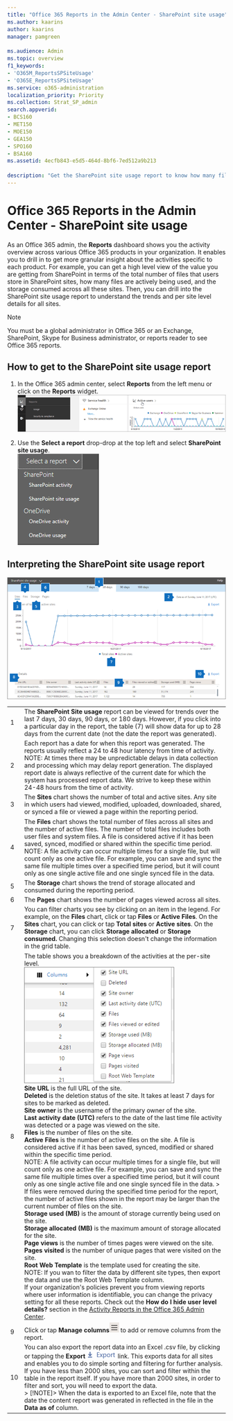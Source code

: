 ```yaml
---
title: "Office 365 Reports in the Admin Center - SharePoint site usage"
ms.author: kaarins
author: kaarins
manager: pamgreen

ms.audience: Admin
ms.topic: overview
f1_keywords:
- 'O365M_ReportsSPSiteUsage'
- 'O365E_ReportsSPSiteUsage'
ms.service: o365-administration
localization_priority: Priority
ms.collection: Strat_SP_admin
search.appverid:
- BCS160
- MET150
- MOE150
- GEA150
- SPO160
- BSA160
ms.assetid: 4ecfb843-e5d5-464d-8bf6-7ed512a9b213

description: "Get the SharePoint site usage report to know how many files users store in SharePoint sites, how many are actively used, and the total storage consumed. "
---
```


# Office 365 Reports in the Admin Center - SharePoint site usage

As an Office 365 admin, the **Reports** dashboard shows you the activity overview across various Office 365 products in your organization. It enables you to drill in to get more granular insight about the activities specific to each product. For example, you can get a high level view of the value you are getting from SharePoint in terms of the total number of files that users store in SharePoint sites, how many files are actively being used, and the storage consumed across all these sites. Then, you can drill into the SharePoint site usage report to understand the trends and per site level details for all sites. 
  
> [!NOTE]
> You must be a global administrator in Office 365 or an Exchange, SharePoint, Skype for Business administrator, or reports reader to see Office 365 reports. 
  
## How to get to the SharePoint site usage report

1. In the Office 365 admin center, select **Reports** from the left menu or click on the **Reports** widget. <br/>![Check out new Office 365 activity reports](../media/2554deff-b840-4aa5-b2b2-83683996fedc.png)
  
2. Use the **Select a report** drop-drop at the top left and select **SharePoint site usage**. <br/>![Select a report](../media/fb7bb8ea-eeb7-48c9-b739-601f41ddee16.png)
  
## Interpreting the SharePoint site usage report

![SharePoint Site Usage Report](../media/4f88fb7d-9aa8-470e-9e23-e31caaf77d78.png)
  
|||
|:-----|:-----|
|1  <br/> |The **SharePoint Site usage** report can be viewed for trends over the last 7 days, 30 days, 90 days, or 180 days. However, if you click into a particular day in the report, the table (7) will show data for up to 28 days from the current date (not the date the report was generated).  <br/> |
|2  <br/> |Each report has a date for when this report was generated. The reports usually reflect a 24 to 48 hour latency from time of activity.  <br/> NOTE: At times there may be unpredictable delays in data collection and processing which may delay report generation. The displayed report date is always reflective of the current date for which the system has processed report data. We strive to keep these within 24-48 hours from the time of activity.           |
|3  <br/> |The **Sites** chart shows the number of total and active sites. Any site in which users had viewed, modified, uploaded, downloaded, shared, or synced a file or viewed a page within the reporting period.  <br/> |
|4  <br/> |The **Files** chart shows the total number of files across all sites and the number of active files. The number of total files includes both user files and system files. A file is considered active if it has been saved, synced, modified or shared within the specific time period.  <br/> NOTE: A file activity can occur multiple times for a single file, but will count only as one active file. For example, you can save and sync the same file multiple times over a specified time period, but it will count only as one single active file and one single synced file in the data.           |
|5  <br/> |The **Storage** chart shows the trend of storage allocated and consumed during the reporting period.  <br/> |
|6  <br/> |The **Pages** chart shows the number of pages viewed across all sites.  <br/> |
|7  <br/> |You can filter charts you see by clicking on an item in the legend. For example, on the **Files** chart, click or tap **Files** or **Active Files**. On the **Sites** chart, you can click or tap **Total sites** or **Active sites**. On the **Storage** chart, you can click **Storage allocated** or **Storage consumed.** Changing this selection doesn't change the information in the grid table.  <br/> |
|8  <br/> | The table shows you a breakdown of the activities at the per-site level.  <br/> ![Column options for usage report](../media/2a0a2c05-8119-4331-ad3a-ece820fe2eed.png)           <br/> **Site URL** is the full URL of the site.  <br/> **Deleted** is the deletion status of the site. It takes at least 7 days for sites to be marked as deleted.  <br/> **Site owner** is the username of the primary owner of the site.  <br/> **Last activity date (UTC)** refers to the date of the last time file activity was detected or a page was viewed on the site.  <br/> **Files** is the number of files on the site.  <br/> **Active Files** is the number of active files on the site. A file is considered active if it has been saved, synced, modified or shared within the specific time period.  <br/> NOTE: A file activity can occur multiple times for a single file, but will count only as one active file. For example, you can save and sync the same file multiple times over a specified time period, but it will count only as one single active file and one single synced file in the data. >  If files were removed during the specified time period for the report, the number of active files shown in the report may be larger than the current number of files on the site.<br/>**Storage used (MB)** is the amount of storage currently being used on the site.  <br/> **Storage allocated (MB)** is the maximum amount of storage allocated for the site.  <br/> **Page views** is the number of times pages were viewed on the site.  <br/> **Pages visited** is the number of unique pages that were visited on the site.  <br/> **Root Web Template** is the template used for creating the site.  <br/> NOTE: If you wan to filter the data by different site types, then export the data and use the Root Web Template column. <br/>If your organization's policies prevent you from viewing reports where user information is identifiable, you can change the privacy setting for all these reports. Check out the **How do I hide user level details?** section in the [Activity Reports in the Office 365 Admin Center](activity-reports.md).  <br/> |
|9  <br/> |Click or tap **Manage columns**![Manage Columns](../media/13d2e536-de88-4db3-80c7-7a3a57298eb4.png) to add or remove columns from the report.  <br/> |
|10  <br/> |You can also export the report data into an Excel .csv file, by clicking or tapping the **Export** ![Export](../media/4dc548cc-8061-48d5-9240-6793affca43a.png) link. This exports data for all sites and enables you to do simple sorting and filtering for further analysis. If you have less than 2000 sites, you can sort and filter within the table in the report itself. If you have more than 2000 sites, in order to filter and sort, you will need to export the data.  <br/> > [!NOTE]> When the data is exported to an Excel file, note that the date the content report was generated in reflected in the file in the **Data as of** column.           |
   

